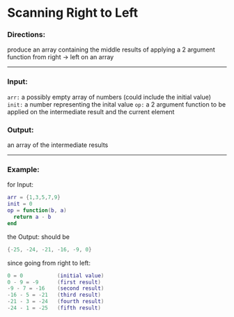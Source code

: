 # Scanning Right to Left

### Directions:
produce an array containing the middle results of applying a 2 argument function from right → left on an array
  
___
### Input:
`arr:` a possibly empty array of numbers (could include the initial value)
`init:` a number representing the inital value
`op:` a 2 argument function to be applied on the intermediate result and the current element
 

### Output:
an array of the intermediate results

___
### Example:

for Input:
```lua
arr = {1,3,5,7,9}
init = 0
op = function(b, a)
  return a - b
end
```
the Output: should be 
```lua
{-25, -24, -21, -16, -9, 0}
```
since going from right to left:
```lua
0 = 0           (initial value)
0 - 9 = -9      (first result)
-9 - 7 = -16    (second result)
-16 - 5 = -21   (third result)
-21 - 3 = -24   (fourth result)
-24 - 1 = -25   (fifth result)
```

